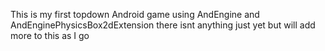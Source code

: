 This is my first topdown Android game using AndEngine and
AndEnginePhysicsBox2dExtension there isnt anything just yet
but will add more to this as I go
